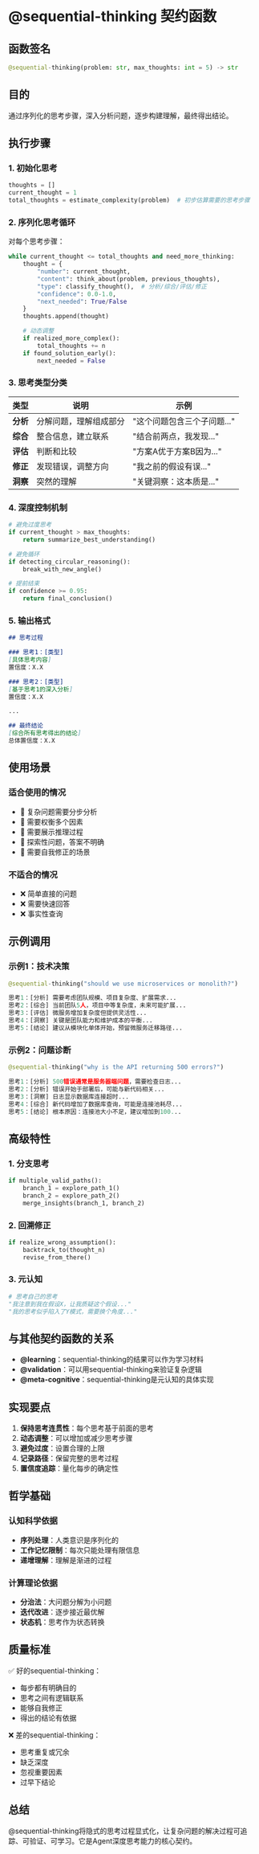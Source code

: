 # @sequential-thinking 契约函数

## 函数签名
```python
@sequential-thinking(problem: str, max_thoughts: int = 5) -> str
```

## 目的
通过序列化的思考步骤，深入分析问题，逐步构建理解，最终得出结论。

## 执行步骤

### 1. **初始化思考**
```python
thoughts = []
current_thought = 1
total_thoughts = estimate_complexity(problem)  # 初步估算需要的思考步骤
```

### 2. **序列化思考循环**
对每个思考步骤：

```python
while current_thought <= total_thoughts and need_more_thinking:
    thought = {
        "number": current_thought,
        "content": think_about(problem, previous_thoughts),
        "type": classify_thought(),  # 分析/综合/评估/修正
        "confidence": 0.0-1.0,
        "next_needed": True/False
    }
    thoughts.append(thought)

    # 动态调整
    if realized_more_complex():
        total_thoughts += n
    if found_solution_early():
        next_needed = False
```

### 3. **思考类型分类**

| 类型 | 说明 | 示例 |
|------|------|------|
| **分析** | 分解问题，理解组成部分 | "这个问题包含三个子问题..." |
| **综合** | 整合信息，建立联系 | "结合前两点，我发现..." |
| **评估** | 判断和比较 | "方案A优于方案B因为..." |
| **修正** | 发现错误，调整方向 | "我之前的假设有误..." |
| **洞察** | 突然的理解 | "关键洞察：这本质是..." |

### 4. **深度控制机制**

```python
# 避免过度思考
if current_thought > max_thoughts:
    return summarize_best_understanding()

# 避免循环
if detecting_circular_reasoning():
    break_with_new_angle()

# 提前结束
if confidence >= 0.95:
    return final_conclusion()
```

### 5. **输出格式**

```markdown
## 思考过程

### 思考1：[类型]
[具体思考内容]
置信度：X.X

### 思考2：[类型]
[基于思考1的深入分析]
置信度：X.X

...

## 最终结论
[综合所有思考得出的结论]
总体置信度：X.X
```

## 使用场景

### 适合使用的情况
- 🎯 复杂问题需要分步分析
- 🎯 需要权衡多个因素
- 🎯 需要展示推理过程
- 🎯 探索性问题，答案不明确
- 🎯 需要自我修正的场景

### 不适合的情况
- ❌ 简单直接的问题
- ❌ 需要快速回答
- ❌ 事实性查询

## 示例调用

### 示例1：技术决策
```python
@sequential-thinking("should we use microservices or monolith?")

思考1：[分析] 需要考虑团队规模、项目复杂度、扩展需求...
思考2：[综合] 当前团队5人，项目中等复杂度，未来可能扩展...
思考3：[评估] 微服务增加复杂度但提供灵活性...
思考4：[洞察] 关键是团队能力和维护成本的平衡...
思考5：[结论] 建议从模块化单体开始，预留微服务迁移路径...
```

### 示例2：问题诊断
```python
@sequential-thinking("why is the API returning 500 errors?")

思考1：[分析] 500错误通常是服务器端问题，需要检查日志...
思考2：[分析] 错误开始于部署后，可能与新代码相关...
思考3：[洞察] 日志显示数据库连接超时...
思考4：[综合] 新代码增加了数据库查询，可能是连接池耗尽...
思考5：[结论] 根本原因：连接池大小不足，建议增加到100...
```

## 高级特性

### 1. 分支思考
```python
if multiple_valid_paths():
    branch_1 = explore_path_1()
    branch_2 = explore_path_2()
    merge_insights(branch_1, branch_2)
```

### 2. 回溯修正
```python
if realize_wrong_assumption():
    backtrack_to(thought_n)
    revise_from_there()
```

### 3. 元认知
```python
# 思考自己的思考
"我注意到我在假设X，让我质疑这个假设..."
"我的思考似乎陷入了Y模式，需要换个角度..."
```

## 与其他契约函数的关系

- **@learning**：sequential-thinking的结果可以作为学习材料
- **@validation**：可以用sequential-thinking来验证复杂逻辑
- **@meta-cognitive**：sequential-thinking是元认知的具体实现

## 实现要点

1. **保持思考连贯性**：每个思考基于前面的思考
2. **动态调整**：可以增加或减少思考步骤
3. **避免过度**：设置合理的上限
4. **记录路径**：保留完整的思考过程
5. **置信度追踪**：量化每步的确定性

## 哲学基础

### 认知科学依据
- **序列处理**：人类意识是序列化的
- **工作记忆限制**：每次只能处理有限信息
- **递增理解**：理解是渐进的过程

### 计算理论依据
- **分治法**：大问题分解为小问题
- **迭代改进**：逐步接近最优解
- **状态机**：思考作为状态转换

## 质量标准

✅ 好的sequential-thinking：
- 每步都有明确目的
- 思考之间有逻辑联系
- 能够自我修正
- 得出的结论有依据

❌ 差的sequential-thinking：
- 思考重复或冗余
- 缺乏深度
- 忽视重要因素
- 过早下结论

## 总结

@sequential-thinking将隐式的思考过程显式化，让复杂问题的解决过程可追踪、可验证、可学习。它是Agent深度思考能力的核心契约。